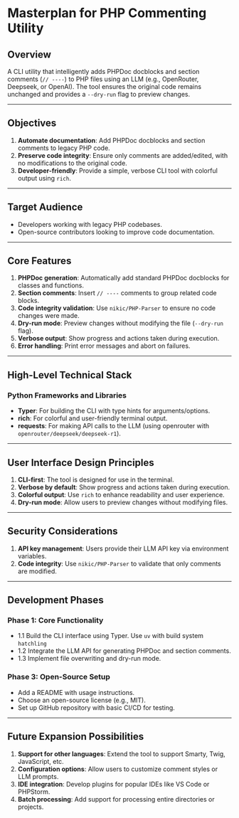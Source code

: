 # Masterplan for PHP Commenting Utility

## Overview
A CLI utility that intelligently adds PHPDoc docblocks and section comments (`// ----`) to PHP files using an LLM (e.g., OpenRouter, Deepseek, or OpenAI). The tool ensures the original code remains unchanged and provides a `--dry-run` flag to preview changes.

---

## Objectives
1. **Automate documentation**: Add PHPDoc docblocks and section comments to legacy PHP code.
2. **Preserve code integrity**: Ensure only comments are added/edited, with no modifications to the original code.
3. **Developer-friendly**: Provide a simple, verbose CLI tool with colorful output using `rich`.

---

## Target Audience
- Developers working with legacy PHP codebases.
- Open-source contributors looking to improve code documentation.

---

## Core Features
1. **PHPDoc generation**: Automatically add standard PHPDoc docblocks for classes and functions.
2. **Section comments**: Insert `// ----` comments to group related code blocks.
3. **Code integrity validation**: Use `nikic/PHP-Parser` to ensure no code changes were made.
4. **Dry-run mode**: Preview changes without modifying the file (`--dry-run` flag).
5. **Verbose output**: Show progress and actions taken during execution.
6. **Error handling**: Print error messages and abort on failures.

---

## High-Level Technical Stack
### Python Frameworks and Libraries
- **Typer**: For building the CLI with type hints for arguments/options.
- **rich**: For colorful and user-friendly terminal output.
- **requests**: For making API calls to the LLM (using openrouter with `openrouter/deepseek/deepseek-r1`).

---

## User Interface Design Principles
1. **CLI-first**: The tool is designed for use in the terminal.
2. **Verbose by default**: Show progress and actions taken during execution.
3. **Colorful output**: Use `rich` to enhance readability and user experience.
4. **Dry-run mode**: Allow users to preview changes without modifying files.

---

## Security Considerations
1. **API key management**: Users provide their LLM API key via environment variables.
3. **Code integrity**: Use `nikic/PHP-Parser` to validate that only comments are modified.

---

## Development Phases

### Phase 1: Core Functionality
- 1.1 Build the CLI interface using Typer. Use `uv` with build system `hatchling`
- 1.2 Integrate the LLM API for generating PHPDoc and section comments.
- 1.3 Implement file overwriting and dry-run mode.

### Phase 3: Open-Source Setup
- Add a README with usage instructions.
- Choose an open-source license (e.g., MIT).
- Set up GitHub repository with basic CI/CD for testing.

---

## Future Expansion Possibilities
1. **Support for other languages**: Extend the tool to support Smarty, Twig, JavaScript, etc.
2. **Configuration options**: Allow users to customize comment styles or LLM prompts.
3. **IDE integration**: Develop plugins for popular IDEs like VS Code or PHPStorm.
4. **Batch processing**: Add support for processing entire directories or projects.



